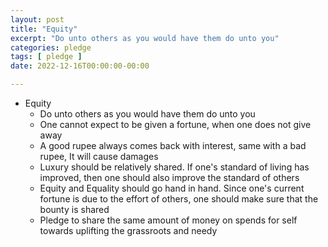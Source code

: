 ```yaml
---
layout: post
title: "Equity"
excerpt: "Do unto others as you would have them do unto you"
categories: pledge
tags: [ pledge ]
date: 2022-12-16T00:00:00-00:00

---
```


* Equity
  * Do unto others as you would have them do unto you
  * One cannot expect to be given a fortune, when one does not give away
  * A good rupee always comes back with interest, same with a bad rupee, It will cause damages
  * Luxury should be relatively shared. If one's standard of living has improved, then one should also improve the standard of others 
  * Equity and Equality should go hand in hand. Since one's current fortune is due to the effort of others, one should make sure that the bounty is shared
  * Pledge to share the same amount of money on spends for self towards uplifting the grassroots and needy